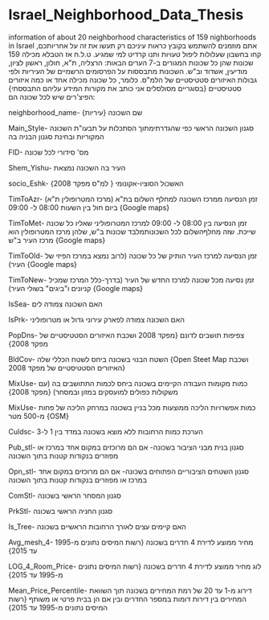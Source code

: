 # Israel_Neighborhood_Data_Thesis
information of about 20 neighborhood characteristics of 159 nighborhoods in Israel
אתם מוזמנים להשתמש בקובץ כראות עיניכם רק תעשו את זה על אחריותכם, קחו בחשבון שעלולות ליפול טעויות ותנו קרדיט למי שמגיע.  ט.ל.ח
אז הטבלא מכילה 159 שכונות שהן כל שכונות המגורים ב-7 הערים הבאות: הרצליה, ת"א, חולון, ראשון לציון, מודיעין, אשדוד וב"ש. השכונות מתבססות על הפרסומים הרשמיים של העיריות ולפי גבולות האיזורים סטטיסטיים של הלמ"ס. כלומר, כל שכונה מכילה אחד או כמה איזורים סטטיסטיים {בסוגריים מסולסלים אני כותב את מקורות המידע עליהם התבססתי}
 הפיצ'רים שיש לכל שכונה הם: 

neighborhood_name- שם השכונה {עיריות}

Main_Style- סגנון השכונה הראשי כפי שהגדרתימתוך הסתכלות על תבעו"ת השכונה המקוריות ובחינת סגנון הבניה בה

FID- מס' סידורי לכל שכונה 

Shem_Yishu- העיר בה השכונה נמצאת

socio_Eshk- האשכול הסוציו-אקונומי { למ"ס מפקד 2008}

TimToAzr- זמן הנסיעה ממרכז השכונה למחלף השלום בת"א (מרכז המטרופולין ת"א) ביום חול בין השעות 08:00 ל- 09:00 {Google maps}

TimToMet- זמן הנסיעה בין 08:00 ל- 09:00 למרכז המטרופוליני שאליו כל שכונה שייכת. שזה מחלףהשלום לכל השכונותמלבד שכונות ב"ש, שלהן מרכז המטרופולין הוא מרכז העיר ב"ש {Google maps}

TimToOld- זמן הנסיעה למרכז העיר הותיק של כל שכונה (לרוב נמצא במרכז הפיזי של העיר) {Google maps}

TimToNew- זמן נסיעה מכל שכונה למרכז החדש של העיר (בדרך-כלל המרכז שמכיל קניונים  ו"ביגים" בשולי העיר) {Google maps}

IsSea- האם השכונה צמודה לים

IsPrk- האם השכונה צמודה לפארק עירוני גדול או מטרופוליני

PopDns- צפיפות תושבים לדונם {מפקד 2008 ושכבת האיזורים הסטטיסטיים של מפקד 2008}

BldCov- השטח הבנוי בשכונה ביחס לשטח הכללי שלה {Open Steet Map ושכבת האיזורים הסטטיסטיים של מפקד 2008}

MixUse- כמות מקומות העבודה הקיימים בשכונה ביחס לכמות התתושבים בה (עם משקולות כפולים למועסקים במזון ובמסחר) {מפקד 2008}

MixUse- כמות אפשרויות הליכה ממוצעות מכל בניין בשכונה במרחק הליכה של פחות מ-500 מטר {OSM}

Culdsc- הערכת כמות הרחובות ללא מוצא בשכונה במדד בין 1 ל-3 

Pub_stl- סגנון בנית מבני הציבור בשכונה- אם הם מרוכזים במקום אחד במרכז או מפוזרים בנקודות קטנות בתוך השכונה

Opn_stl- סגנון השטחים הציבוריים הפתוחים בשכונה- אם הם מרוכזים במקום אחד במרכז או מפוזרים בנקודות קטנות בתוך השכונה

ComStl- סגנון המסחר הראשי בשכונה

PrkStl- סגנון החניה הראשי בשכונה

Is_Tree- האם קיימים עצים לאורך הרחובות הראשיים בשכונה

Avg_mesh_4- מחיר ממוצע לדירת 4 חדרים בשכונה {רשות המיסים נתונים מ-1995 עד 2015}

LOG_4_Room_Price-  לוג מחיר ממוצע לדירת 4 חדרים בשכונה {רשות המיסים נתונים מ-1995 עד 2015}

Mean_Price_Percentile- דירוג מ-1 עד 20 של רמת המחירים בשכונה תוך השוואת המחירים בין דירות דומות במספר החדרים ובין אם הן בבית פרטי או משותף {רשות המיסים נתונים מ-1995 עד 2015}

